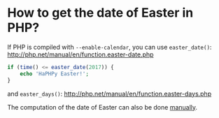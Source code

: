 # How to get the date of Easter in PHP?

If PHP is compiled with `--enable-calendar`, you can use `easter_date()`:
http://php.net/manual/en/function.easter-date.php

```php
if (time() <= easter_date(2017)) {
    echo 'HaPHPy Easter!';
}
```

and `easter_days()`:
http://php.net/manual/en/function.easter-days.php

The computation of the date of Easter can also be done [manually](https://en.wikipedia.org/wiki/Computus).

